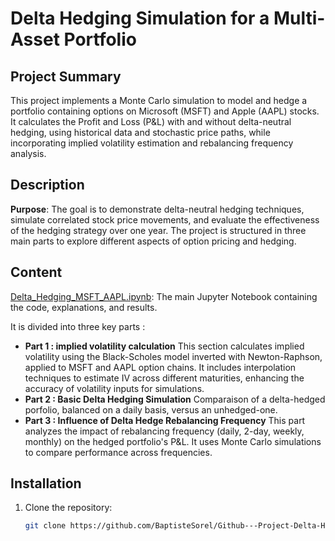 # Delta Hedging Simulation for a Multi-Asset Portfolio

## Project Summary
This project implements a Monte Carlo simulation to model and hedge a portfolio containing options on Microsoft (MSFT) and Apple (AAPL) stocks. It calculates the Profit and Loss (P&L) with and without delta-neutral hedging, using historical data and stochastic price paths, while incorporating implied volatility estimation and rebalancing frequency analysis.

## Description
**Purpose**: The goal is to demonstrate delta-neutral hedging techniques, simulate correlated stock price movements, and evaluate the effectiveness of the hedging strategy over one year. The project is structured in three main parts to explore different aspects of option pricing and hedging.

## Content
[Delta_Hedging_MSFT_AAPL.ipynb](https://github.com/BaptisteSorel/Github---Profect-Delta-Hedging/blob/main/Python%20Project.ipynb): The main Jupyter Notebook containing the code, explanations, and results.

It is divided into three key parts :

- **Part 1 : implied volatility calculation**
  This section calculates implied volatility using the Black-Scholes model inverted with Newton-Raphson, applied to MSFT and AAPL option chains. It includes interpolation techniques  to estimate IV across different maturities, enhancing the accuracy of volatility inputs for simulations.
- **Part 2 : Basic Delta Hedging Simulation**
  Comparaison of a delta-hedged porfolio, balanced on a daily basis, versus an unhedged-one.
- **Part 3 : Influence of Delta Hedge Rebalancing Frequency**
  This part analyzes the impact of rebalancing frequency (daily, 2-day, weekly, monthly) on the hedged portfolio's P&L. It uses Monte Carlo simulations to compare performance across frequencies.
  

## Installation
1. Clone the repository:  
   ```bash
   git clone https://github.com/BaptisteSorel/Github---Project-Delta-HedgingL.git
 
